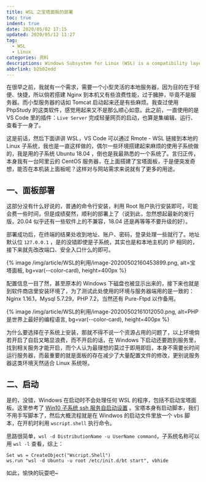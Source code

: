 ```yaml
---
title: WSL 之宝塔面板的部署
toc: true
indent: true
date: 2020/05/02 17:15
updated: 2020/05/12 11:27
tag:
  - WSL
  - Linux
categories: 资料
descriptions: Windows Subsystem for Linux (WSL) is a compatibility layer for running Linux binary executables (in ELF format) natively on Windows 10 and Windows Server 2019.
abbrlink: b2b02edd
---
```


在很早之前，我就有一个需求，需要一个小型灵活的本地服务器，因为目的在于轻便、快捷，所以倘若搭建 Nginx 到本机又有些浪费性能，过于臃肿，毕竟不是服务器。而小型服务器的话如 Tomcat 启动起来还是有些麻烦。我查过使用 PhpStudy 的这类软件，感觉用起来又不是那么顺心如意。此之前，一直使用的是 VS Code 里的插件：`Live Server` 完成轻量网页的启动，也算是集编辑、运行、查看于一身了。

这是前话，然后下面讲讲 WSL，VS Code 可以通过 Rmote - WSL 链接到本地的 Linux 子系统，我也是一直这样做的，偶尔一些环境搭建起来麻烦的使用子系统做的，我是用的子系统 Ubuntu 18.04 ，倒也是我最熟悉的一个系统了。言归正传，本身我有一台阿里云的 CentOS 服务器，在上面搭建了宝塔面板，于是便突发奇想，能否在本机装上面板呢？这样对与网站需求来说就有了更多的用途。

<!-- more -->

## 一、面板部署

这部分没有什么好说的，普通的命令行安装，利用 Root 账户执行安装即可，可能会费一些时间，但是成绩斐然，顺利的部署上了（说到此，忽然想起最新的发行版，20.04 似乎还有一些软件上的不兼容，18.04 还是再等等不要升级的好）。

部署成功后，在终端的结果处收到地址、账户、密码，登录处理一些就行了。地址默认位 `127.0.0.1` ，是的没错即使是子系统，其实也是和本地主机的 IP 相同的，接下来就先改改端口、安全入口什么的即可。

{% image /img/article/WSL的利用/image-20200502160453899.png, alt=宝塔面板, bg=var(--color-card), height=400px %}

配置信息一目了然，甚至原本的 Windows 下磁盘也被显示出来的，接下来也就是到软件商店里安装环境了，为了测试此处使用的环境与服务器端用的是一致的：Nginx 1.16.1，Mysql 5.7.29，PHP 7.2，当然还有 Pure-Ftpd 以作备用。

{% image /img/article/WSL的利用/image-20200502161012050.png, alt=PHP是世界上最好的编程语言, bg=var(--color-card), height=400px %}

为什么要选择在子系统上安装，那就不得不说一个资源占用的问题了，以上环境倘若开启了自启又略显浪费，而不开启的话，在 Windows 下启动还要跑到服务里，找到相关服务才能开启，而个人认为最理想的莫过于即用即启，本身不需要长时间运行服务器，而最重要的就是面板的存在减少了大量配置文件的修改，更别说服务器这类环境天然适合 Linux 系统呀。

## 二、启动

是的，没错，Windows 在启动时不会处理任何 WSL 的程序，包括不启动宝塔面板。这里参考了 [Win10 子系统 ssh 服务自启动设置](https://blog.csdn.net/toopoo/article/details/85733566) 。宝塔本身有启动脚本，我们不用手写脚本了，然后大概流程就是在 Windwos 的启动文件里放一个 vbs 脚本，在开机时利用 `wscript.shell` 执行命令。

思路很简单，`wsl -d DistributionName -u UserName command`，子系统名称可以用 `wsl -l` 查看，综上：

```vbs
Set ws = CreateObject("Wscript.Shell")
ws.run "wsl -d Ubuntu -u root /etc/init.d/bt start", vbhide
```

如此，愉快的玩耍吧~
